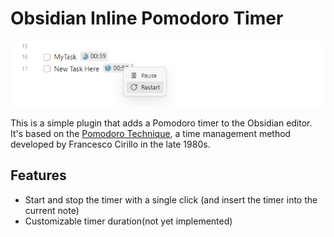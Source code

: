 # Obsidian Inline Pomodoro Timer

![Example 1](./media/example1.png)

This is a simple plugin that adds a Pomodoro timer to the Obsidian editor. It's based on
the [Pomodoro Technique](https://en.wikipedia.org/wiki/Pomodoro_Technique), a time management method developed by
Francesco Cirillo in the late 1980s.

## Features

- Start and stop the timer with a single click (and insert the timer into the current note)
- Customizable timer duration(not yet implemented)

